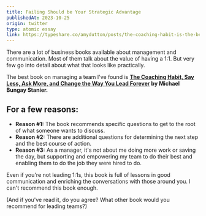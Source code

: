 ```yaml
---
title: Failing Should be Your Strategic Advantage
publishedAt: 2023-10-25
origin: twitter
type: atomic essay
link: https://typeshare.co/amydutton/posts/the-coaching-habit-is-the-best-book-ive-ever-read-on-conducting-11s
---
```


There are a lot of business books available about management and communication. Most of them talk about the value of having a 1:1. But very few go into detail about what that looks like practically.

The best book on managing a team I've found is **[The Coaching Habit, Say Less, Ask More, and Change the Way You Lead Forever](https://amzn.to/3VI0zlx) by Michael Bungay Stanier.**

## For a few reasons:

- **Reason #1:** The book recommends specific questions to get to the root of what someone wants to discuss.
- **Reason #2:** There are additional questions for determining the next step and the best course of action.
- **Reason #3:** As a manager, it's not about me doing more work or saving the day, but supporting and empowering my team to do their best and enabling them to do the job they were hired to do.

Even if you're not leading 1:1s, this book is full of lessons in good communication and enriching the conversations with those around you. I can't recommend this book enough.

(And if you've read it, do you agree? What other book would you recommend for leading teams?)
